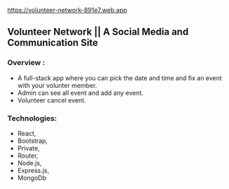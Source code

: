 https://volunteer-network-891e7.web.app

## Volunteer Network || A Social Media and Communication Site

### Overview : 
 - A full-stack app where you can pick the date and time and fix an event with your volunter member. 
 - Admin can see all event and add any event. 
 - Volunteer cancel event.

### Technologies: 
- React, 
- Bootstrap, 
- Private, 
- Router, 
- Node.js, 
- Express.js, 
- MongoDb

